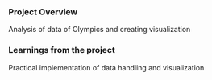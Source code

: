 ### Project Overview

 Analysis of data of Olympics and creating visualization


### Learnings from the project

 Practical implementation of data handling and visualization


